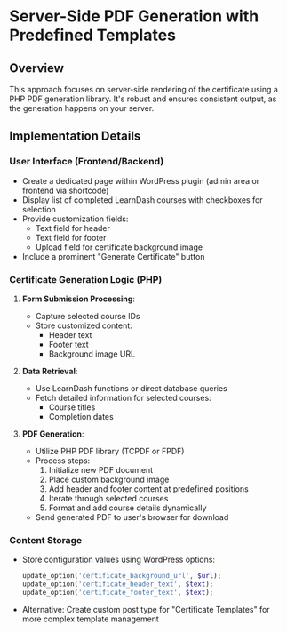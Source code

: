 # Server-Side PDF Generation with Predefined Templates

## Overview
This approach focuses on server-side rendering of the certificate using a PHP PDF generation library. It's robust and ensures consistent output, as the generation happens on your server.

## Implementation Details

### User Interface (Frontend/Backend)
- Create a dedicated page within WordPress plugin (admin area or frontend via shortcode)
- Display list of completed LearnDash courses with checkboxes for selection
- Provide customization fields:
  - Text field for header
  - Text field for footer
  - Upload field for certificate background image
- Include a prominent "Generate Certificate" button

### Certificate Generation Logic (PHP)
1. **Form Submission Processing**:
   - Capture selected course IDs
   - Store customized content:
     - Header text
     - Footer text
     - Background image URL

2. **Data Retrieval**:
   - Use LearnDash functions or direct database queries
   - Fetch detailed information for selected courses:
     - Course titles
     - Completion dates

3. **PDF Generation**:
   - Utilize PHP PDF library (TCPDF or FPDF)
   - Process steps:
     1. Initialize new PDF document
     2. Place custom background image
     3. Add header and footer content at predefined positions
     4. Iterate through selected courses
     5. Format and add course details dynamically
   - Send generated PDF to user's browser for download

### Content Storage
- Store configuration values using WordPress options:
  ```php
  update_option('certificate_background_url', $url);
  update_option('certificate_header_text', $text);
  update_option('certificate_footer_text', $text);
  ```
- Alternative: Create custom post type for "Certificate Templates" for more complex template management